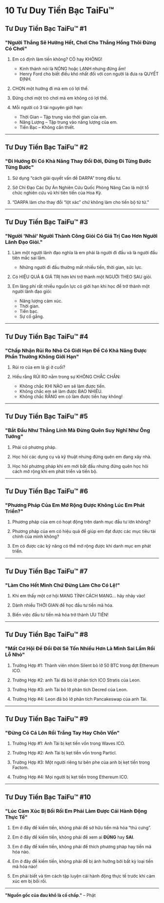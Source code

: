 # 10 Tư Duy Tiền Bạc TaiFu™

## Tư Duy Tiền Bạc TaiFu™ #1
### "Người Thắng Sẽ Hưởng Hết, Chơi Cho Thắng Hổng Thôi Đừng Có Chơi"

1. Em có định làm tiền không? CÓ hay KHÔNG!
   - Kinh thánh nói là NÓNG hoặc LẠNH nhưng đừng ấm!
   - Henry Ford cho biết điều khó nhất đối với con người là đưa ra QUYẾT ĐỊNH.

2. CHỌN một hướng đi mà em có lợi thế.

3. Đừng chơi một trò chơi mà em không có lợi thế.

4. Mỗi người có 3 tài nguyên giới hạn:
   - Thời Gian – Tập trung vào thời gian của em.
   - Năng Lượng – Tập trung vào năng lượng của em.
   - Tiền Bạc – Không cần thiết.

---

## Tư Duy Tiền Bạc TaiFu™ #2
### "Đi Hướng Đi Có Khả Năng Thay Đổi Đời, Đừng Đi Từng Bước Từng Bước"

1. Sử dụng “cách giải quyết vấn đề DARPA” trong đầu tư.

2. Sở Chỉ Đạo Các Dự Án Nghiên Cứu Quốc Phòng Nâng Cao là một tổ chức nghiên cứu vũ khí tiên tiến của Hoa Kỳ.

3. “DARPA làm cho thay đổi “lột xác” chứ không làm cho tiến bộ từ từ.”

---

## Tư Duy Tiền Bạc TaiFu™ #3
### "Người 'Nhái' Người Thành Công Giỏi Có Giá Trị Cao Hơn Người Lãnh Đạo Giỏi."

1. Làm một người lãnh đạo nghĩa là em phải là người đi đầu và là người đầu tiên mắc sai lầm.
   - Những người đi đầu thường mất nhiều tiền, thời gian, sức lực.

2. Có HIỆU QUẢ & GIÁ TRỊ hơn khi trở thành một NGƯỜI THEO SAU giỏi.

3. Em lãng phí rất nhiều nguồn lực có giới hạn khi học để trở thành một người lãnh đạo giỏi:
   - Năng lượng cảm xúc.
   - Thời gian.
   - Tiền bạc.
   - Sự cố gắng.

---

## Tư Duy Tiền Bạc TaiFu™ #4
### "Chấp Nhận Rủi Ro Nhỏ Có Giới Hạn Để Có Khả Năng Được Phần Thưởng Không Giới Hạn"

1. Rủi ro của em là gì ở cuối?

2. Hiểu rằng RỦI RO nằm trong sự KHÔNG CHẮC CHẮN:
   - Không chắc KHI NÀO em sẽ làm được tiền.
   - Không chắc em sẽ làm được BAO NHIÊU.
   - Không chắc RẰNG em có làm được tiền hay không!

---

## Tư Duy Tiền Bạc TaiFu™ #5
### "Bắt Đầu Như Thằng Lính Mà Đừng Quên Suy Nghĩ Như Ông Tướng"

1. Phải có phương pháp.

2. Học hỏi các dụng cụ và kỹ thuật nhưng đừng quên em đang xây nhà.

3. Học hỏi phương pháp khi em mới bắt đầu nhưng đừng quên học hỏi cách mở rộng khi em phát triển và tiến bộ.

---

## Tư Duy Tiền Bạc TaiFu™ #6
### "Phương Pháp Của Em Mở Rộng Được Không Lúc Em Phát Triển?"

1. Phương pháp của em có hoạt động trên danh mục đầu tư lớn không?

2. Phương pháp của em có hiệu quả để giúp em đạt được các mục tiêu tài chính của mình không?

3. Em có được các kỹ năng có thể mở rộng được khi danh mục em phát triển.

---

## Tư Duy Tiền Bạc TaiFu™ #7
### "Làm Cho Hết Mình Chứ Đừng Làm Cho Có Lệ!"

1. Khi em thấy một cơ hội MANG TÍNH CÁCH MẠNG… hãy nhảy vào!

2. Dành nhiều THỜI GIAN để học đầu tư tiền mã hóa.

3. Biến việc đầu tư tiền mã hóa trở thành ƯU TIÊN!

---

## Tư Duy Tiền Bạc TaiFu™ #8
### "Mất Cơ Hội Để Đổi Đời Sẽ Tốn Nhiều Hơn Là Mình Sai Lầm Rồi Lỗ Nhỏ"

1. Trường Hợp #1: Thành viên nhóm Silent bỏ lỡ 50 BTC trong đợt Ethereum ICO.

2. Trường Hợp #2: anh Tài đã bỏ lỡ phân tích ICO Stratis của Leon.

3. Trường Hợp #3: anh Tài bỏ lỡ phân tích Decred của Leon.

4. Trường Hợp #4: Leon đã bỏ lỡ phân tích Pancakeswap của anh Tài.

---

## Tư Duy Tiền Bạc TaiFu™ #9
### "Đừng Có Cá Lớn Rồi Trắng Tay Hay Chôn Vốn"

1. Trường Hợp #1: Anh Tài bị kẹt tiền vốn trong Waves ICO.

2. Trường Hợp #2: Anh Tài bị kẹt tiền vốn trong Particl.

3. Trường Hợp #3: Một người riêng tư bên phe của anh bị kẹt tiền trong Factom.

4. Trường Hợp #4: Mọi người bị kẹt tiền trong Ethereum ICO.

---

## Tư Duy Tiền Bạc TaiFu™ #10
### "Lúc Cảm Xúc Bị Bối Rối Em Phải Làm Được Cái Hành Động Thực Tế"

1. Em ở đây để kiếm tiền, không phải để sở hữu tiền mã hóa “thú cưng”.

2. Em ở đây để kiếm tiền, không phải để xem ai **ĐÚNG** hay **SAI**.

3. Em ở đây để kiếm tiền, không phải để thích phương pháp hay tiền mã hóa nào.

4. Em ở đây để kiếm tiền, không phải để bị ảnh hưởng bởi bất kỳ loại tiền mã hóa nào!

5. Em phải biết và tìm cách tập luyện cái hành động thực tế trước khi cảm xúc em bị bối rối.

---

**"Nguồn gốc của đau khổ là cố chấp."** – Phật
